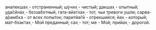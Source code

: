 анапекшах̣ - отстраненный; ш́учих̣ - чистый; дакшах̣ - опытный; уда̄сӣнах̣ - беззаботный; гата-вйатхах̣ - тот, чьи тревоги ушли; сарва-а̄рамбха - от всех попыток; паритйа̄гӣ - отрекшийся; йах̣ - который; мат-бхактах̣ - Мой преданный; сах̣ - тот; ме - Мой; прийах̣ - дорогой.